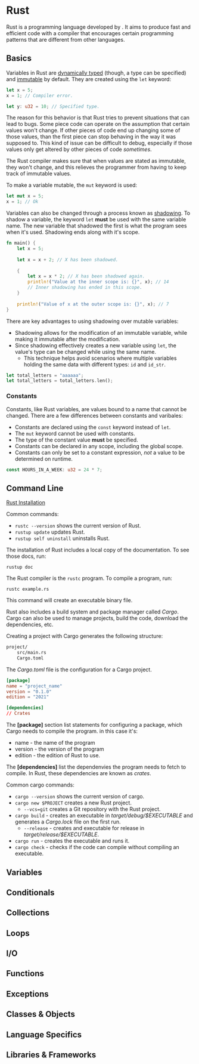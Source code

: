 # Rust

Rust is a programming language developed by . It aims to produce fast and efficient code
with a compiler that encourages certain programming patterns that are different from other
languages.

## Basics

Variables in Rust are [dynamically typed](../Languages/Languages.md#dynamically-typed) (though, a type can be specified)
and [immutable](../Languages/Languages.md#basics) by default.
They are created using the `let` keyword:

```rs
let x = 5;
x = 1; // Compiler error.

let y: u32 = 10; // Specified type.
```

The reason for this behavior is that Rust tries to prevent situations that can lead to bugs. Some piece code
can operate on the assumption that certain values won't change. If other pieces of code end up changing some
of those values, than the first piece can stop behaving in the way it was supposed to. This kind of issue can
be difficult to debug, especially if those values only get altered by other pieces of code _sometimes_.

The Rust compiler makes sure that when values are stated as immutable, they won't change, and this relieves
the programmer from having to keep track of immutable values.

To make a variable mutable, the `mut` keyword is used:

```rs
let mut x = 5;
x = 1; // Ok
```

Variables can also be changed through a process known as [shadowing](../Languages/Languages.md#variables).
To shadow a variable, the keyword `let` **must** be used with the same variable name. The new variable
that shadowed the first is what the program sees when it's used. Shadowing ends along with it's scope.

```rs
fn main() {
    let x = 5;
    
    let x = x + 2; // X has been shadowed.
    
    {
        let x = x * 2; // X has been shadowed again.
        println!("Value at the inner scope is: {}", x); // 14
        // Inner shadowing has ended in this scope.
    }
    
    println!("Value of x at the outer scope is: {}", x); // 7
}
```

There are key advantages to using shadowing over mutable variables:

* Shadowing allows for the modification of an immutable variable, while making it immutable after the modification.
* Since shadowing effectively creates a new variable using `let`, the value's type can be changed while using the same name.
  * This technique helps avoid scenarios where multiple variables holding the same data with different types: `id` and `id_str`.

```rs
let total_letters = "aaaaaa";
let total_letters = total_letters.len();
```

### Constants

Constants, like Rust variables, are values bound to a name that cannot be changed. There are a few
differences between constants and varibales:

* Constants are declared using the `const` keyword instead of `let`.
* The `mut` keyword cannot be used with constants.
* The type of the constant value **must** be specified.
* Constants can be declared in any scope, including the global scope.
* Constants can only be set to a constant expression, _not_ a value to be determined on runtime.

```rs
const HOURS_IN_A_WEEK: u32 = 24 * 7;
```

## Command Line

[Rust Installation](https://doc.rust-lang.org/book/ch01-01-installation.html)

Common commands:

* `rustc --version` shows the current version of Rust.
* `rustup update` updates Rust.
* `rustup self uninstall` uninstalls Rust.

The installation of Rust includes a local copy of the documentation. To see those docs, run:

 `rustup doc`

The Rust compiler is the `rustc` program. To compile a program, run:

`rustc example.rs`

This command will create an executable binary file.

Rust also includes a build system and package manager called _Cargo_. Cargo can also be used to
manage projects, build the code, download the dependencies, etc.

Creating a project with Cargo generates the following structure:

```txt
project/
    src/main.rs
    Cargo.toml
```

The _Cargo.toml_ file is the configuration for a Cargo project.

```toml
[package]
name = "project_name"
version = "0.1.0"
edition = "2021"

[dependencies]
// Crates
```

The **\[package\]** section list statements for configuring a package, which Cargo needs to compile the program.
in this case it's:

* name - the name of the program
* version - the version of the program
* edition - the edition of Rust to use.

The **\[dependencies\]** list the dependenvies the program needs to fetch to compile. In Rust, these dependencies
are known as _crates_.

Common cargo commands:

* `cargo --version` shows the current version of cargo.
* `cargo new $PROJECT` creates a new Rust project.
  * `--vcs=git` creates a Git repository with the Rust project.
* `cargo build` - creates an executable in _target/debug/$EXECUTABLE_ and generates a _Cargo.lock_ file on the first run.
  * `--release` - creates and executable for release in _target/release/$EXECUTABLE_.
* `cargo run` - creates the executable and runs it.
* `cargo check` - checks if the code can compile without compiling an executable.

## Variables

## Conditionals

## Collections

## Loops

## I/O

## Functions

## Exceptions

## Classes & Objects

## Language Specifics

## Libraries & Frameworks
